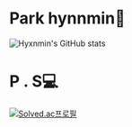 # Park hynnmin👻
![Hyxnmin's GitHub stats](https://github-readme-stats.vercel.app/api?username=Hyxnmin&show_icons=true&theme=tokyonight)
# P . S💻
[![Solved.ac프로필](http://mazassumnida.wtf/api/v2/generate_badge?boj=phmi4199)](https://solved.ac/phmi4199)
